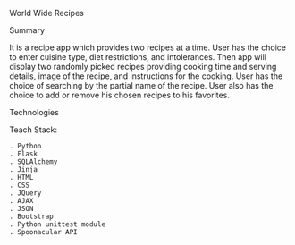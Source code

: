 World Wide Recipes

Summary



It is a recipe app which provides two recipes at a time. User has the choice to enter cuisine type, diet restrictions, and intolerances. Then app will display two randomly picked recipes  providing cooking time and serving details, image of the recipe, and instructions for the cooking. User has the choice of searching by the partial name of the recipe. User also has the choice to add or remove his chosen recipes to his favorites.

Technologies

Teach Stack:

	. Python
	. Flask
	. SQLAlchemy
	. Jinja
	. HTML
	. CSS
	. JQuery
	. AJAX
	. JSON
	. Bootstrap 
	. Python unittest module
	. Spoonacular API

	